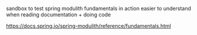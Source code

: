 sandbox to test spring modulith fundamentals in action
easier to understand when reading documentation + doing code


https://docs.spring.io/spring-modulith/reference/fundamentals.html